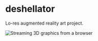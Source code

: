 # deshellator
Lo-res augmented reality art project.

![Streaming 3D graphics from a browser](http://38.media.tumblr.com/260ae9ad3a4de82906062bd9b2ac80ef/tumblr_ntmi4hiGCT1tg3dkzo1_r1_400.gif)
